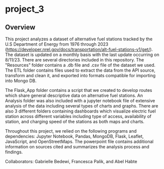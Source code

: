 # project_3

## Overview

This project analyzes a dataset of alternative fuel stations tracked by the U.S Department of Energy from 1976 through 2023 (https://developer.nrel.gov/docs/transportation/alt-fuel-stations-v1/get/). The dataset is updated on a monthly basis with the last update occurring on 8/11/23. There are several directories included in this repository. The "Resources" folder contains a .db file and .csv file of the dataset we used. The ETL folder contains files used to extract the data from the API source, transform and clean it, and exported into formats compatible for importing into Mongo DB.

The Flask_App folder contains a script that we created to develop routes which share general descriptive data on alternative fuel stations. An Analysis folder was also included with a jupyter notebook file of extensive analysis of the data including several types of charts and graphs. There are also 3 different folders containing dashboards which visualize electric fuel station across different variables including type of access, availability of station, and charging speed of the stations as both maps and charts.

Throughout this project, we relied on the following programs and dependencies: Jupyter Notebook, Pandas, MongoDB, Flask, Leaflet, JavaScript, and OpenStreetMaps. The powerpoint file contains additional information on sources cited and summarizes the analysis process and findings.

Collaborators: Gabrielle Bedewi, Francesca Palik, and Abel Habte
